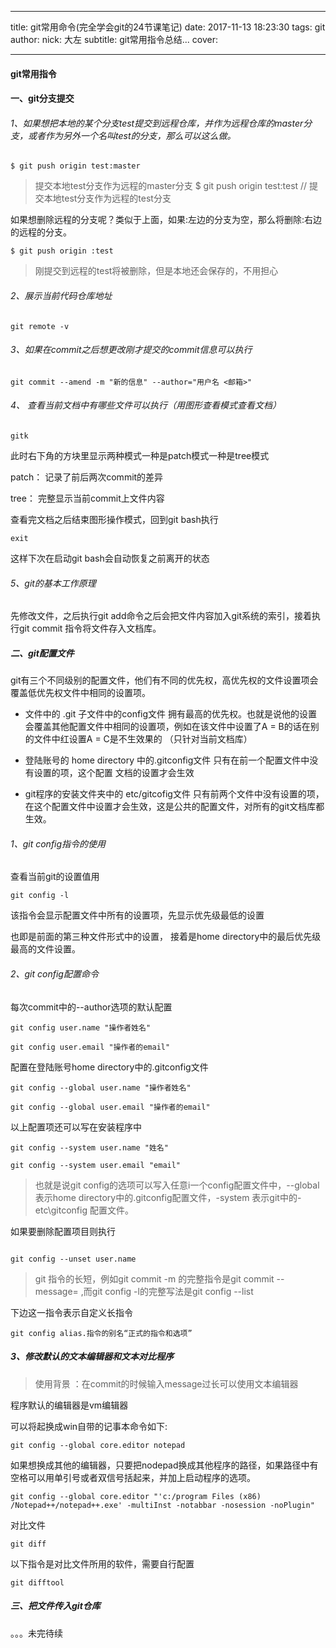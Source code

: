 
---
title: git常用命令(完全学会git的24节课笔记)
date: 2017-11-13 18:23:30
tags: git
author:
  nick: 大左
subtitle: git常用指令总结...
cover: 

---

#### git常用指令

#### 一、git分支提交
###### 1、如果想把本地的某个分支test提交到远程仓库，并作为远程仓库的master分支，或者作为另外一个名叫test的分支，那么可以这么做。


```
$ git push origin test:master
```
> 提交本地test分支作为远程的master分支
$ git push origin test:test              // 提交本地test分支作为远程的test分支

如果想删除远程的分支呢？类似于上面，如果:左边的分支为空，那么将删除:右边的远程的分支。


```
$ git push origin :test
```
>  刚提交到远程的test将被删除，但是本地还会保存的，不用担心

###### 2、展示当前代码仓库地址
```
git remote -v
```

###### 3、如果在commit之后想更改刚才提交的commit信息可以执行
```
git commit --amend -m "新的信息" --author="用户名 <邮箱>"
```

###### 4、 查看当前文档中有哪些文件可以执行（用图形查看模式查看文档）
```
gitk
```

此时右下角的方块里显示两种模式一种是patch模式一种是tree模式

patch： 记录了前后两次commit的差异

tree： 完整显示当前commit上文件内容

查看完文档之后结束图形操作模式，回到git bash执行
```
exit
```
这样下次在启动git bash会自动恢复之前离开的状态

###### 5、git的基本工作原理

先修改文件，之后执行git add命令之后会把文件内容加入git系统的索引，接着执行git commit 指令将文件存入文档库。

##### 二、git配置文件

git有三个不同级别的配置文件，他们有不同的优先权，高优先权的文件设置项会覆盖低优先权文件中相同的设置项。

- 文件中的  .git  子文件中的config文件
拥有最高的优先权。也就是说他的设置会覆盖其他配置文件中相同的设置项，例如在该文件中设置了A = B的话在别的文件中红设置A = C是不生效果的 （只针对当前文档库）


- 登陆账号的   home directory 中的.gitconfig文件
只有在前一个配置文件中没有设置的项，这个配置 文档的设置才会生效


- git程序的安装文件夹中的    etc/gitcofig文件
    只有前两个文件中没有设置的项，在这个配置文件中设置才会生效，这是公共的配置文件，对所有的git文档库都生效。

###### 1、git config指令的使用

查看当前git的设置值用

```
git config -l 

```

该指令会显示配置文件中所有的设置项，先显示优先级最低的设置

也即是前面的第三种文件形式中的设置， 接着是home directory中的最后优先级最高的文件设置。

###### 2、git config配置命令

每次commit中的--author选项的默认配置
```
git config user.name "操作者姓名"

git config user.email "操作者的email"

```

配置在登陆账号home directory中的.gitconfig文件
```
git config --global user.name "操作者姓名"

git config --global user.email "操作者的email"
```

以上配置项还可以写在安装程序中

```
git config --system user.name "姓名"

git config --system user.email "email"
```

> 也就是说git config的选项可以写入任意i一个config配置文件中，--global 表示home directory中的.gitconfig配置文件，-system 表示git中的-etc\gitconfig 配置文件。

如果要删除配置项目则执行

```

git config --unset user.name
```


> git 指令的长短，例如git commit -m 的完整指令是git commit --message= ,而git config -l的完整写法是git config --list


下边这一指令表示自定义长指令
```
git config alias.指令的别名“正式的指令和选项”
```

##### 3、修改默认的文本编辑器和文本对比程序

> 使用背景 ：在commit的时候输入message过长可以使用文本编辑器


程序默认的编辑器是vm编辑器

可以将起换成win自带的记事本命令如下:

```
git config --global core.editor notepad

```

如果想换成其他的编辑器，只要把nodepad换成其他程序的路径，如果路径中有空格可以用单引号或者双信号括起来，并加上启动程序的选项。

```
git config --global core.editor "'c:/program Files (x86) /Notepad++/notepad++.exe' -multiInst -notabbar -nosession -noPlugin"

```

对比文件

```
git diff
```

以下指令是对比文件所用的软件，需要自行配置
```
git difftool
```

##### 三、把文件传入git仓库

。。。未完待续